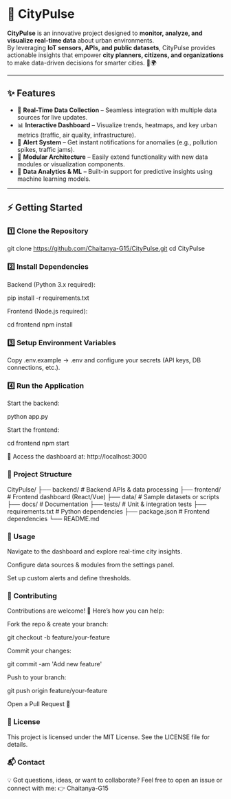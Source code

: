 # 🌆 CityPulse

**CityPulse** is an innovative project designed to **monitor, analyze, and visualize real-time data** about urban environments.  
By leveraging **IoT sensors, APIs, and public datasets**, CityPulse provides actionable insights that empower **city planners, citizens, and organizations** to make data-driven decisions for smarter cities. 🚦🌍

---

## ✨ Features

- 🔴 **Real-Time Data Collection** – Seamless integration with multiple data sources for live updates.  
- 📊 **Interactive Dashboard** – Visualize trends, heatmaps, and key urban metrics (traffic, air quality, infrastructure).  
- 🚨 **Alert System** – Get instant notifications for anomalies (e.g., pollution spikes, traffic jams).  
- 🧩 **Modular Architecture** – Easily extend functionality with new data modules or visualization components.  
- 🤖 **Data Analytics & ML** – Built-in support for predictive insights using machine learning models.  

---

## ⚡️ Getting Started

### 1️⃣ Clone the Repository

git clone https://github.com/Chaitanya-G15/CityPulse.git
cd CityPulse

### 2️⃣ Install Dependencies

Backend (Python 3.x required):

pip install -r requirements.txt


Frontend (Node.js required):

cd frontend
npm install

### 3️⃣ Setup Environment Variables

Copy .env.example → .env and configure your secrets (API keys, DB connections, etc.).

### 4️⃣ Run the Application

Start the backend:

python app.py


Start the frontend:

cd frontend
npm start


🔗 Access the dashboard at: http://localhost:3000

### 📂 Project Structure
CityPulse/
├── backend/           # Backend APIs & data processing
├── frontend/          # Frontend dashboard (React/Vue)
├── data/              # Sample datasets or scripts
├── docs/              # Documentation
├── tests/             # Unit & integration tests
├── requirements.txt   # Python dependencies
├── package.json       # Frontend dependencies
└── README.md

### 🚀 Usage

Navigate to the dashboard and explore real-time city insights.

Configure data sources & modules from the settings panel.

Set up custom alerts and define thresholds.

### 🤝 Contributing

Contributions are welcome! 🙌
Here’s how you can help:

Fork the repo & create your branch:

git checkout -b feature/your-feature


Commit your changes:

git commit -am 'Add new feature'


Push to your branch:

git push origin feature/your-feature


Open a Pull Request 🚀

### 📜 License

This project is licensed under the MIT License.
See the LICENSE
 file for details.

### 📬 Contact

💡 Got questions, ideas, or want to collaborate?
Feel free to open an issue or connect with me:
👉 Chaitanya-G15
